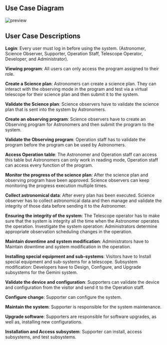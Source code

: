 ## Use Case Diagram
![preview](https://cdn.discordapp.com/attachments/1196766310546280468/1201516739419177120/wHTRhUYe4zNyQAAAABJRU5ErkJggg.png?ex=65ca1aa9&is=65b7a5a9&hm=ab37b6f654fc1e59849728d4c4d1e037f4b3da3ddc9e8ccb141fb36314cbf82a&) 


## User Case Descriptions
**Login**: Every user must log in before using the system. (Astronomer, Science Observer, Supporter, Operation Staff, Telescope Operator, Developer, and Administrator).

**Viewing program**: All users can only access the program assigned to their role.

**Create a Science plan**: Astronomers can create a science plan. They can interact with the observing mode in the program and test via a virtual telescope for their science plan and then submit it to the system.

**Validate the Science plan**: Science observers have to validate the science plan that is sent into the system by Astronomers.

**Create an observing program**: Science observers have to create an Observing program for Astronomers and then submit the program to the system.

**Validate the Observing program**: Operation staff has to validate the program before the program can be used by Astronomers.

**Access Operation table**: The Astronomer and Operation staff can access this table but Astronomers can only work in reading mode, Operation staff can access every function of the program.

**Monitor the progress of the science plan**: After the science plan and observing program have been approved. Science observers can keep monitoring the progress execution multiple times.

**Collect astronomical data**: After every plan has been executed. Science observer has to collect astronomical data and then manage and validate the integrity of those data before sending it to the Astronomer.

**Ensuring the integrity of the system**: The Telescope operator has to make sure that the system is integrity all the time when the Astronomer operates the operation.
Investigate the system operation: Administrators determine appropriate observation scheduling changes in the operation.

**Maintain downtime and system modification**: Administrators have to Maintain downtime and system modification in the operation.

**Installing special equipment and sub-systems**: Visitors have to Install special equipment and sub-systems for a telescope.
 Subsystem modification: Developers have to Design, Configure, and Upgrade subsystems for the Gemini system.

**Validate the device and configuration**: Supporters can validate the device and configuration from the visitor and send it to the Operation staff.

**Configure change**: Supporter can configure the system.

**Maintain the system**: Supporter is responsible for the system maintenance.

**Upgrade software**: Supporters are responsible for software upgrades, as well as, installing new configurations. 

**Installation and Access subsystem**: Supporter can install, access subsystems, and test subsystems.


